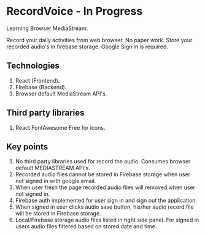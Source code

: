 # RecordVoice - In Progress

Learning Browser MediaStream:

Record your daily activities from web browser. No paper work. Store your recorded audio's in firebase storage. Google Sign in is required.

## Technologies
1. React (Frontend).
2. Firebase (Backend).
3. Browser default MediaStream API's.

## Third party libraries
1. React FontAwesome Free for icons.

## Key points
1. No third party libraries used for record the audio. Consumes browser default MEDIASTREAM API's.
2. Recorded audio files cannot be stored in Firebase storage when user not signed in with google email.
3. When user fresh the page recorded audio files will removed when user not signed in.
4. Firebase auth implemented for user sign in and sign out the application.
5. When signed in user clicks audio save button, his/her audio record file will be stored in Firebase storage.
6. Local/Firebase storage audio files listed in right side panel. For signed in users audio files filtered based on stored date and time.